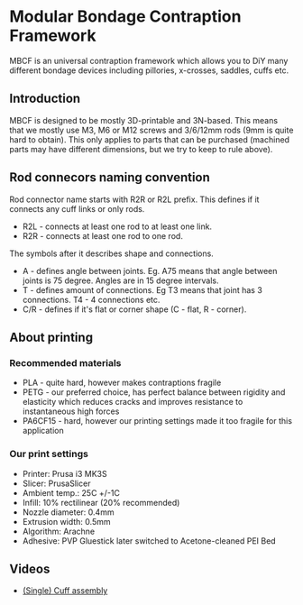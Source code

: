 # Modular Bondage Contraption Framework
MBCF is an universal contraption framework which allows you to DiY many different bondage devices including pillories, x-crosses, saddles, cuffs etc.

## Introduction
MBCF is designed to be mostly 3D-printable and 3N-based. This means that we mostly use M3, M6 or M12 screws and 3/6/12mm rods (9mm is quite hard to obtain).
This only applies to parts that can be purchased (machined parts may have different dimensions, but we try to keep to rule above).

## Rod connecors naming convention
Rod connector name starts with R2R or R2L prefix. This defines if it connects any cuff links or only rods. 
* R2L - connects at least one rod to at least one link.
* R2R - connects at least one rod to one rod.

The symbols after it describes shape and connections.
* A - defines angle between joints. Eg. A75 means that angle between joints is 75 degree. Angles are in 15 degree intervals.
* T - defines amount of connections. Eg T3 means that joint has 3 connections. T4 - 4 connections etc.
* C/R - defines if it's flat or corner shape (C - flat, R - corner).

## About printing
### Recommended materials
* PLA - quite hard, however makes contraptions fragile
* PETG - our preferred choice, has perfect balance between rigidity and elasticity which reduces cracks and improves resistance to instantaneous high forces
* PA6CF15 - hard, however our printing settings made it too fragile for this application
### Our print settings
* Printer: Prusa i3 MK3S
* Slicer: PrusaSlicer
* Ambient temp.: 25C +/-1C
* Infill: 10% rectilinear (20% recommended)
* Nozzle diameter: 0.4mm
* Extrusion width: 0.5mm
* Algorithm: Arachne
* Adhesive: PVP Gluestick later switched to Acetone-cleaned PEI Bed

## Videos
* [(Single) Cuff assembly](https://www.youtube.com/watch?v=E98CsssN0LQ)
